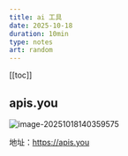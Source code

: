 ```yaml
---
title: ai 工具
date: 2025-10-18
duration: 10min
type: notes
art: random
---
```


[[toc]]

## apis.you

![image-20251018140359575](https://bing-wu-doc-1318477772.cos.ap-nanjing.myqcloud.com/typora/image-20251018140359575.png)

地址：https://apis.you

